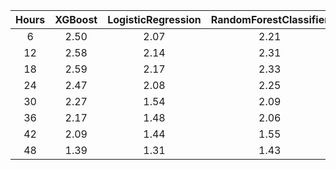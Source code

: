 |Hours|XGBoost|LogisticRegression|RandomForestClassifier|
|:---:|:---:|:---:|:---:|
|6|2.50|2.07|2.21|
|12|2.58|2.14|2.31|
|18|2.59|2.17|2.33|
|24|2.47|2.08|2.25|
|30|2.27|1.54|2.09|
|36|2.17|1.48|2.06|
|42|2.09|1.44|1.55|
|48|1.39|1.31|1.43|